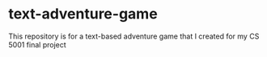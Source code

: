 # text-adventure-game
This repository is for a text-based adventure game that I created for my CS 5001 final project
